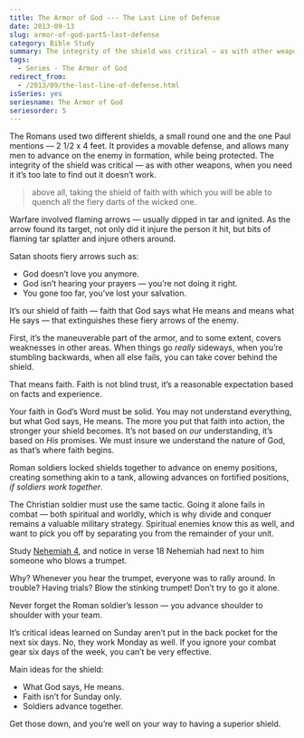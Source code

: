 ```yaml
---
title: The Armor of God --- The Last Line of Defense
date: 2013-09-13
slug: armor-of-god-part5-last-defense
category: Bible Study
summary: The integrity of the shield was critical — as with other weapons, when you need it it’s too late to find out it doesn’t work.
tags: 
  - Series - The Armor of God
redirect_from:
  - /2013/09/the-last-line-of-defense.html
isSeries: yes
seriesname: The Armor of God
seriesorder: 5
---
```



The Romans used two different shields, a small round one and the one
Paul mentions — 2 1/2 x 4 feet. It provides a movable defense, and
allows many men to advance on the enemy in formation, while being
protected. The integrity of the shield was critical — as with other
weapons, when you need it it’s too late to find out it doesn’t work.

> above all, taking the shield of faith with which you will be able to
> quench all the fiery darts of the wicked one.

Warfare involved flaming arrows — usually dipped in tar and ignited. As
the arrow found its target, not only did it injure the person it hit,
but bits of flaming tar splatter and injure others around.

Satan shoots fiery arrows such as:

-   God doesn’t love you anymore.
-   God isn’t hearing your prayers — you’re not doing it right.
-   You gone too far, you’ve lost your salvation.

It’s our shield of faith — faith that God says what He means and means
what He says — that extinguishes these fiery arrows of the enemy.

First, it’s the maneuverable part of the armor, and to some extent,
covers weaknesses in other areas. When things go *really* sideways, when
you’re stumbling backwards, when all else fails, you can take cover
behind the shield.

That means faith. Faith is not blind
trust, it’s a reasonable expectation based on facts and experience.

Your faith in God’s Word must be solid. You may not understand
everything, but what God says, He means. The more you put that faith
into action, the stronger your shield becomes. It’s not based on *our*
understanding, it’s based on *His* promises. We must insure we
understand the nature of God, as that’s where faith begins.

Roman soldiers locked shields together to advance on enemy positions,
creating something akin to a tank, allowing advances on fortified
positions, *if soldiers work together*.

The Christian soldier must use the same tactic. Going it alone fails in
combat — both spiritual and worldly, which is why divide and conquer
remains a valuable military strategy. Spiritual enemies know this as
well, and want to pick you off by separating you from the remainder of
your unit.

Study [Nehemiah 4](http://www.blueletterbible.org/Bible.cfm?b=Neh&c=4&t=NKJV), and
notice in verse 18 Nehemiah had next to him someone who blows a trumpet.

Why? Whenever you hear the trumpet, everyone was to rally around. In
trouble? Having trials? Blow the stinking trumpet! Don’t try to go it
alone.

Never forget the Roman soldier’s lesson — you advance shoulder to
shoulder with your team.

It’s critical ideas learned on Sunday aren’t put in the back pocket for
the next six days. No, they work Monday as well. If you ignore your
combat gear six days of the week, you can’t be very effective.

Main ideas for the shield:

-   What God says, He means.
-   Faith isn’t for Sunday only.
-   Soldiers advance together.

Get those down, and you’re well on your way to having a superior shield.
